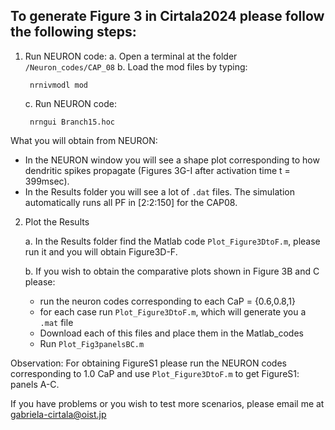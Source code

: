## To generate Figure 3 in Cirtala2024 please follow the following steps:
1. Run NEURON code:
    a. Open a terminal at the folder `/Neuron_codes/CAP_08`
    b. Load the mod files by typing:

        nrnivmodl mod

    c. Run NEURON code:

        nrngui Branch15.hoc

What you will obtain from NEURON:
- In the NEURON window you will see a shape plot corresponding to how dendritic
spikes propagate (Figures 3G-I after activation time t = 399msec).
- In the Results folder you will see a lot of `.dat` files. The simulation
automatically runs all PF in [2:2:150] for the CAP08.

2. Plot the Results

    a. In the Results folder find the Matlab code `Plot_Figure3DtoF.m`, please run it and
    you will obtain Figure3D-F.

    b. If you wish to obtain the comparative plots shown in Figure 3B and C please:

    - run the neuron codes corresponding to each CaP = {0.6,0.8,1}
    - for each case run `Plot_Figure3DtoF.m`, which will generate you a `.mat` file
    - Download each of this files and place them in the Matlab_codes
    - Run `Plot_Fig3panelsBC.m`

Observation: For obtaining FigureS1 please run the NEURON codes corresponding to 1.0 CaP and use `Plot_Figure3DtoF.m` to get FigureS1: panels A-C.


If you have problems or you wish to test more scenarios, please email me at gabriela-cirtala@oist.jp

